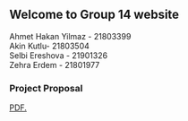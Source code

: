 ## Welcome to Group 14 website

Ahmet Hakan Yilmaz - 21803399  
Akin Kutlu- 21803504  
Selbi Ereshova - 21901326  
Zehra Erdem - 21801977  


### Project Proposal

<a href="https://cs353group14.github.io/CS353_project_proposels_14.pdf" target="_blank">PDF.</a>
